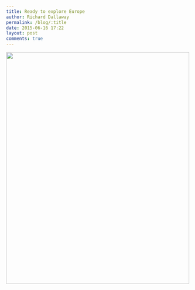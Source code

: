```yaml
---
title: Ready to explore Europe
author: Richard Dallaway
permalink: /blog/:title
date: 2015-06-16 17:22
layout: post
comments: true
---
```


<div><a href="//static.skitters.dallaway.com/tp_18675832050_dff59bbe32_o.jpg"><img src="//static.skitters.dallaway.com/tp_thumb_18675832050_dff59bbe32_o.jpg" width="500" height="634"/></a></div>


  
      
